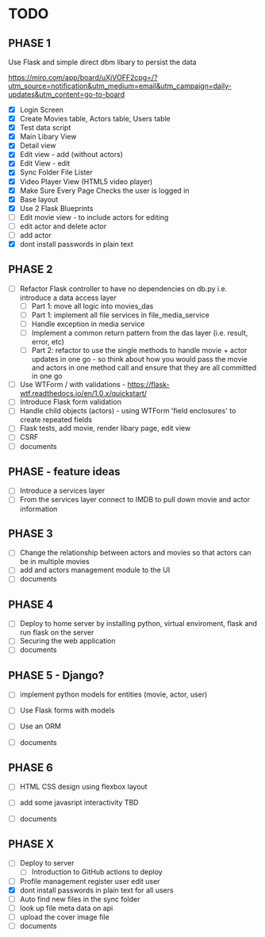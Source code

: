 # TODO
## PHASE 1

Use Flask and simple direct dbm libary to persist the data

https://miro.com/app/board/uXjVOFF2cpg=/?utm_source=notification&utm_medium=email&utm_campaign=daily-updates&utm_content=go-to-board

- [x] Login Screen
- [x] Create Movies table, Actors table, Users table
- [x] Test data script
- [x] Main Libary View
- [x] Detail view
- [x] Edit view - add (without actors)
- [x] Edit View - edit
- [x] Sync Folder File Lister
- [x] Video Player View (HTML5 video player)
- [x] Make Sure Every Page Checks the user is logged in 
- [x] Base layout
- [x] Use 2 Flask Blueprints
- [ ] Edit movie view - to include actors for editing
- [ ] edit actor and delete actor
- [ ] add actor
- [x] dont install passwords in plain text

## PHASE 2

- [ ] Refactor Flask controller to have no dependencies on db.py i.e. introduce a data access layer
  - [ ] Part 1: move all logic into movies_das
  - [ ] Part 1: implement all file services in file_media_service
  - [ ] Handle exception in media service
  - [ ] Implement a common return pattern from the das layer (i.e. result, error, etc) 
  - [ ] Part 2: refactor to use the single methods to handle movie + actor updates in one go - 
        so think about how you would pass the movie and actors in one method call and ensure that they are all 
        committed in one go
- [ ] Use WTForm / with validations - https://flask-wtf.readthedocs.io/en/1.0.x/quickstart/
- [ ] Introduce Flask form validation
- [ ] Handle child objects (actors) - using WTForm 'field enclosures' to create repeated fields
- [ ] Flask tests,  add movie, render libary page, edit view
- [ ] CSRF
- [ ] documents

## PHASE - feature ideas
- [ ] Introduce a services layer
- [ ] From the services layer connect to IMDB to pull down movie and actor information

## PHASE 3

- [ ] Change the relationship between actors and movies so that actors can be in multiple movies
- [ ] add and actors management module to the UI
- [ ] documents

## PHASE 4

- [ ] Deploy to home server by installing python, virtual enviroment, flask and run flask on the server
- [ ] Securing the web application
- [ ] documents

## PHASE 5 - Django?

- [ ] implement python models for entities (movie, actor, user)
- [ ] Use Flask forms with models 
- [ ] Use an ORM
- [ ] documents







## PHASE 6

- [ ] HTML CSS design using flexbox layout
- [ ] add some javasript interactivity TBD
- [ ] documents


## PHASE X

- [ ] Deploy to server
  - [ ] Introduction to GitHub actions to deploy
- [ ] Profile management register user edit user
- [x] dont install passwords in plain text for all users
- [ ] Auto find new files in the sync folder
- [ ] look up file meta data on api
- [ ] upload the cover image file
- [ ] documents
